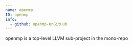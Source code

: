```yaml
---
name: openmp
ID: openmp
info:
  - github: openmp-OnGitHub
---
```


openmp is a top-level LLVM sub-project in the mono-repo
